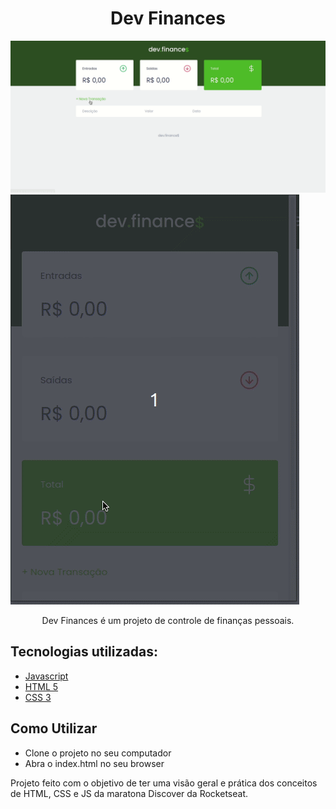 <h1 align="center">Dev Finances</h1>

<img src="./github-img/finance.gif">

<img src="./github-img/finance-mobile.gif">

<p align="center">Dev Finances é um projeto de controle de finanças pessoais.</p>

## Tecnologias utilizadas:

- [Javascript](https://developer.mozilla.org/)
- [HTML 5](https://developer.mozilla.org/pt-BR/docs/Web/HTML)
- [CSS 3](https://developer.mozilla.org/pt-BR/docs/Web/CSS)

## Como Utilizar

- Clone o projeto no seu computador
- Abra o index.html no seu browser

<p align="start">Projeto feito com o objetivo de ter uma visão geral e prática dos conceitos de HTML, CSS e JS da maratona Discover da Rocketseat.</p>